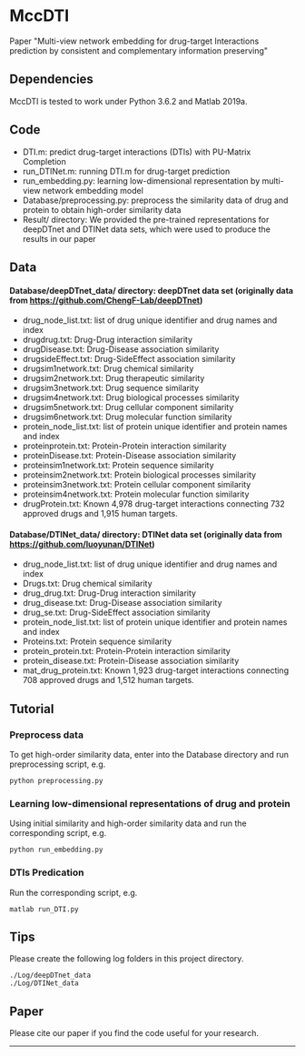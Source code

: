 # MccDTI
Paper "Multi-view network embedding for drug-target Interactions prediction by consistent and complementary information preserving"

## Dependencies
MccDTI is tested to work under Python 3.6.2 and Matlab 2019a.

## Code
- DTI.m: predict drug-target interactions (DTIs) with PU-Matrix Completion
- run_DTINet.m: running DTI.m for drug-target prediction
- run_embedding.py: learning low-dimensional representation by multi-view network embedding model
- Database/preprocessing.py: preprocess the similarity data of drug and protein to obtain high-order similarity data
- Result/ directory: We provided the pre-trained representations for deepDTnet and DTINet data sets, which were used to produce the results in our paper

## Data
#### Database/deepDTnet_data/ directory: deepDTnet data set (originally data from https://github.com/ChengF-Lab/deepDTnet)
- drug_node_list.txt: list of drug unique identifier and drug names and index
- drugdrug.txt: Drug-Drug interaction similarity
- drugDisease.txt: Drug-Disease association similarity
- drugsideEffect.txt: Drug-SideEffect association similarity
- drugsim1network.txt: Drug chemical similarity
- drugsim2network.txt: Drug therapeutic similarity
- drugsim3network.txt: Drug sequence similarity
- drugsim4network.txt: Drug biological processes similarity
- drugsim5network.txt: Drug cellular component similarity
- drugsim6network.txt: Drug molecular function similarity
- protein_node_list.txt: list of protein unique identifier and protein names and index
- proteinprotein.txt: Protein-Protein interaction similarity
- proteinDisease.txt: Protein-Disease association similarity
- proteinsim1network.txt: Protein sequence similarity
- proteinsim2network.txt: Protein biological processes similarity
- proteinsim3network.txt: Protein cellular component similarity
- proteinsim4network.txt: Protein molecular function similarity
- drugProtein.txt: Known 4,978 drug-target interactions connecting 732 approved drugs and 1,915 human targets.

#### Database/DTINet_data/ directory: DTINet data set (originally data from https://github.com/luoyunan/DTINet)
- drug_node_list.txt: list of drug unique identifier and drug names and index
- Drugs.txt: Drug chemical similarity
- drug_drug.txt: Drug-Drug interaction similarity
- drug_disease.txt: Drug-Disease association similarity
- drug_se.txt: Drug-SideEffect association similarity
- protein_node_list.txt: list of protein unique identifier and protein names and index
- Proteins.txt: Protein sequence similarity
- protein_protein.txt: Protein-Protein interaction similarity
- protein_disease.txt: Protein-Disease association similarity
- mat_drug_protein.txt: Known 1,923 drug-target interactions connecting 708 approved drugs and 1,512 human targets.

## Tutorial
### Preprocess data
To get high-order similarity data, enter into the Database directory and run preprocessing script, e.g.
```
python preprocessing.py
```

### Learning low-dimensional representations of drug and protein
Using initial similarity and high-order similarity data and run the corresponding script, e.g.
```
python run_embedding.py
```

### DTIs Predication
Run the corresponding script, e.g.
```
matlab run_DTI.py
```

## Tips
Please create the following log folders in this project directory.
```
./Log/deepDTnet_data
./Log/DTINet_data
```

## Paper
Please cite our paper if you find the code useful for your research.
***
